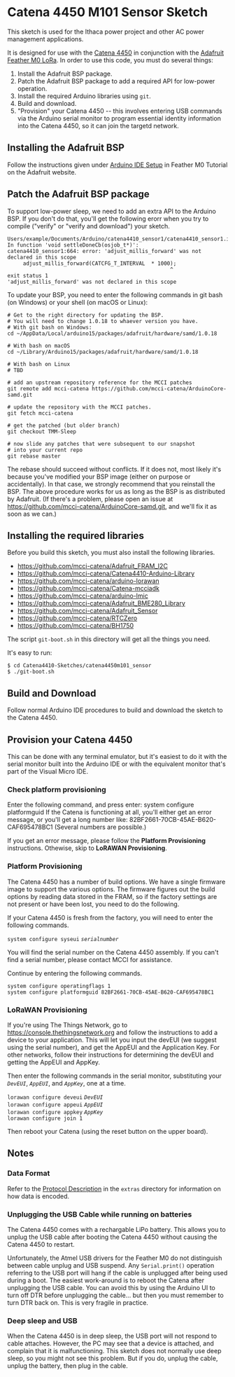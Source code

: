 # Catena 4450 M101 Sensor Sketch

This sketch is used for the Ithaca power project and other AC power management applications.

It is designed for use with the [Catena 4450](https://github.com/mcci-catena/HW-Designs/tree/master/kicad/Catena-4450) in conjunction with the [Adafruit Feather M0 LoRa](https://www.adafruit.com/product/3178). In order to use this code, you must do several things:

1. Install the Adafruit BSP package.
2. Patch the Adafruit BSP package to add a required API for low-power operation.
3. Install the required Arduino libraries using `git`.
4. Build and download.
5. "Provision" your Catena 4450 -- this involves entering USB commands via the Arduino serial monitor to program essential identity information into the Catena 4450, so it can join the targetd network.

## Installing the Adafruit BSP
Follow the instructions given under [Arduino IDE Setup](https://learn.adafruit.com/adafruit-feather-m0-radio-with-lora-radio-module/setup) in Feather M0 Tutorial on the Adafruit website.

## Patch the Adafruit BSP package
To support low-power sleep, we need to add an extra API to the Arduino BSP. If you don't do that, you'll get the following erorr when you try to compile ("verify" or "verify and download") your sketch.

```
Users/example/Documents/Arduino/catena4410_sensor1/catena4410_sensor1.ino: In function 'void settleDoneCb(osjob_t*)':
catena4410_sensor1:664: error: 'adjust_millis_forward' was not declared in this scope
     adjust_millis_forward(CATCFG_T_INTERVAL  * 1000);
                                                    ^
exit status 1
'adjust_millis_forward' was not declared in this scope
```

To update your BSP, you need to enter the following commands in git bash (on Windows) or your shell (on macOS or Linux):

```shell
# Get to the right directory for updating the BSP.
# You will need to change 1.0.18 to whaever version you have.
# With git bash on Windows:
cd ~/AppData/Local/arduino15/packages/adafruit/hardware/samd/1.0.18

# With bash on macOS
cd ~/Library/Arduino15/packages/adafruit/hardware/samd/1.0.18

# With bash on Linux
# TBD

# add an upstream repository reference for the MCCI patches
git remote add mcci-catena https://github.com/mcci-catena/ArduinoCore-samd.git

# update the repository with the MCCI patches.
git fetch mcci-catena

# get the patched (but older branch)
git checkout TMM-Sleep

# now slide any patches that were subsequent to our snapshot 
# into your current repo
git rebase master
```
The rebase should succeed without conflicts.  If it does not, most likely it's because you've modified your BSP image (either on purpose or accidentally). In that case, we strongly recommend that you reinstall the BSP. The above procedure works for us as long as the BSP is as distributed by Adafruit. (If there's a problem, please open an issue at https://github.com/mcci-catena/ArduinoCore-samd.git, and we'll fix it as soon as we can.)

## Installing the required libraries
Before you build this sketch, you must also install the following libraries.
*  https://github.com/mcci-catena/Adafruit_FRAM_I2C
*  https://github.com/mcci-catena/Catena4410-Arduino-Library
*  https://github.com/mcci-catena/arduino-lorawan
*  https://github.com/mcci-catena/Catena-mcciadk
*  https://github.com/mcci-catena/arduino-lmic
*  https://github.com/mcci-catena/Adafruit_BME280_Library
*  https://github.com/mcci-catena/Adafruit_Sensor
*  https://github.com/mcci-catena/RTCZero
*  https://github.com/mcci-catena/BH1750

The script `git-boot.sh` in this directory will get all the things you need.

It's easy to run:
```shell
$ cd Catena4410-Sketches/catena4450m101_sensor
$ ./git-boot.sh
```

## Build and Download
Follow normal Arduino IDE procedures to build and download the sketch to the Catena 4450.

## Provision your Catena 4450
This can be done with any terminal emulator, but it's easiest to do it with the serial monitor built into the Arduino IDE or with the equivalent monitor that's part of the Visual Micro IDE.

### Check platform provisioning
Enter the following command, and press enter:
    system configure platformguid
If the Catena is functioning at all, you'll either get an error message, or you'll get a long number like:
    82BF2661-70CB-45AE-B620-CAF695478BC1
(Several numbers are possible.)

If you get an error message, please follow the **Platform Provisioning** instructions. Othewise, skip to **LoRAWAN Provisioning**.

### Platform Provisioning
The Catena 4450 has a number of build options. We have a single firmware image to support the various options. The firmware figures out the build options by reading data stored in the FRAM, so if the factory settings are not present or have been lost, you need to do the following.

If your Catena 4450 is fresh from the factory, you will need to enter the following commands.

`system configure syseui` _`serialnumber`_

You will find the serial number on the Catena 4450 assembly. If you can't find a serial number, please contact MCCI for assistance.

Continue by entering the following commands.
```
system configure operatingflags 1
system configure platformguid 82BF2661-70CB-45AE-B620-CAF695478BC1
```

### LoRaWAN Provisioning
If you're using The Things Network, go to https://console.thethingsnetwork.org and follow the instructions to add a device to your application. This will let you input the devEUI (we suggest using the serial number), and get the AppEUI and the Application Key. For other networks, follow their instructions for determining the devEUI and getting the AppEUI and AppKey.

Then enter the following commands in the serial monitor, substituting your _`DevEUI`_, _`AppEUI`_, and _`AppKey`_, one at a time.

`lorawan configure deveui` _`DevEUI`_  
`lorawan configure appeui` _`AppEUI`_  
`lorawan configure appkey` _`AppKey`_  
`lorawan configure join 1`

Then reboot your Catena (using the reset button on the upper board).

## Notes

### Data Format
Refer to the [Protocol Description](../extra/catena-message-0x14-format.md) in the `extras` directory for information on how data is encoded.

### Unplugging the USB Cable while running on batteries
The Catena 4450 comes with a rechargable LiPo battery. This allows you to unplug the USB cable after booting the Catena 4450 without causing the Catena 4450 to restart.

Unfortunately, the Atmel USB drivers for the Feather M0 do not distinguish between cable unplug and USB suspend. Any `Serial.print()` operation referring to the USB port will hang if the cable is unplugged after being used during a boot. The easiest work-around is to reboot the Catena after unplugging the USB cable. You can avoid this by using the Arduino UI to turn off DTR before unplugging the cable... but then you must remember to turn DTR back on. This is very fragile in practice.

### Deep sleep and USB
When the Catena 4450 is in deep sleep, the USB port will not respond to cable attaches. However, the PC may see that a device is attached, and complain that it is malfunctioning. This sketch does not normally use deep sleep, so you might not see this problem. But if you do, unplug the cable, unplug the battery, then plug in the cable.
